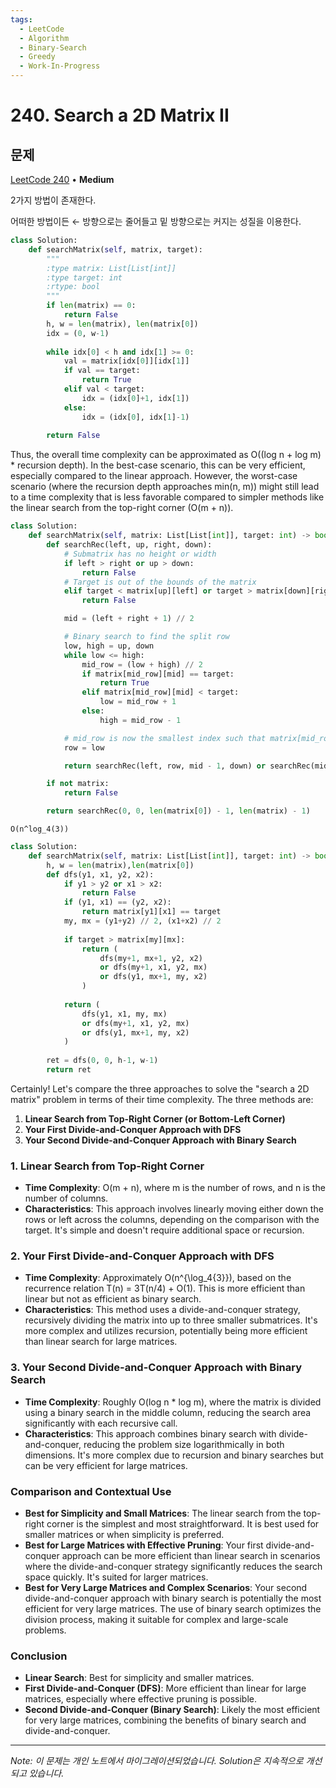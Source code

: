 ```yaml
---
tags:
  - LeetCode
  - Algorithm
  - Binary-Search
  - Greedy
  - Work-In-Progress
---
```


# 240. Search a 2D Matrix II

## 문제

[LeetCode 240](https://leetcode.com/problems/search-a-2d-matrix-ii/) • **Medium**

2가지 방법이 존재한다.

어떠한 방법이든 ← 방향으로는 줄어들고 밑 방향으로는 커지는 성질을 이용한다.

```python
class Solution:
    def searchMatrix(self, matrix, target):
        """
        :type matrix: List[List[int]]
        :type target: int
        :rtype: bool
        """
        if len(matrix) == 0:
            return False
        h, w = len(matrix), len(matrix[0])
        idx = (0, w-1)
        
        while idx[0] < h and idx[1] >= 0:
            val = matrix[idx[0]][idx[1]]
            if val == target:
                return True
            elif val < target:
                idx = (idx[0]+1, idx[1])
            else:
                idx = (idx[0], idx[1]-1)
        
        return False
```

  

  

  

Thus, the overall time complexity can be approximated as O((log n + log m) * recursion depth). In the best-case scenario, this can be very efficient, especially compared to the linear approach. However, the worst-case scenario (where the recursion depth approaches min(n, m)) might still lead to a time complexity that is less favorable compared to simpler methods like the linear search from the top-right corner (O(m + n)).

  

```python
class Solution:
    def searchMatrix(self, matrix: List[List[int]], target: int) -> bool:
        def searchRec(left, up, right, down):
            # Submatrix has no height or width
            if left > right or up > down:
                return False
            # Target is out of the bounds of the matrix
            elif target < matrix[up][left] or target > matrix[down][right]:
                return False

            mid = (left + right + 1) // 2

            # Binary search to find the split row
            low, high = up, down
            while low <= high:
                mid_row = (low + high) // 2
                if matrix[mid_row][mid] == target:
                    return True
                elif matrix[mid_row][mid] < target:
                    low = mid_row + 1
                else:
                    high = mid_row - 1

            # mid_row is now the smallest index such that matrix[mid_row][mid] > target
            row = low

            return searchRec(left, row, mid - 1, down) or searchRec(mid + 1, up, right, row - 1)

        if not matrix:
            return False

        return searchRec(0, 0, len(matrix[0]) - 1, len(matrix) - 1)
```

  

`O(n^log_4(3))`

```python
class Solution:
    def searchMatrix(self, matrix: List[List[int]], target: int) -> bool:
        h, w = len(matrix),len(matrix[0])
        def dfs(y1, x1, y2, x2):
            if y1 > y2 or x1 > x2:
                return False
            if (y1, x1) == (y2, x2):
                return matrix[y1][x1] == target
            my, mx = (y1+y2) // 2, (x1+x2) // 2
            
            if target > matrix[my][mx]:
                return (
                    dfs(my+1, mx+1, y2, x2)
                    or dfs(my+1, x1, y2, mx)
                    or dfs(y1, mx+1, my, x2)
                )
            
            return (
                dfs(y1, x1, my, mx)
                or dfs(my+1, x1, y2, mx)
                or dfs(y1, mx+1, my, x2)
            )
            
        ret = dfs(0, 0, h-1, w-1)
        return ret
```

  

  

  

Certainly! Let's compare the three approaches to solve the "search a 2D matrix" problem in terms of their time complexity. The three methods are:

1. **Linear Search from Top-Right Corner (or Bottom-Left Corner)**
2. **Your First Divide-and-Conquer Approach with DFS**
3. **Your Second Divide-and-Conquer Approach with Binary Search**

### 1. Linear Search from Top-Right Corner

- **Time Complexity**: O(m + n), where m is the number of rows, and n is the number of columns.
- **Characteristics**: This approach involves linearly moving either down the rows or left across the columns, depending on the comparison with the target. It's simple and doesn't require additional space or recursion.

### 2. Your First Divide-and-Conquer Approach with DFS

- **Time Complexity**: Approximately O(n^{\log_4{3}}), based on the recurrence relation T(n) = 3T(n/4) + O(1). This is more efficient than linear but not as efficient as binary search.
- **Characteristics**: This method uses a divide-and-conquer strategy, recursively dividing the matrix into up to three smaller submatrices. It's more complex and utilizes recursion, potentially being more efficient than linear search for large matrices.

### 3. Your Second Divide-and-Conquer Approach with Binary Search

- **Time Complexity**: Roughly O(log n * log m), where the matrix is divided using a binary search in the middle column, reducing the search area significantly with each recursive call.
- **Characteristics**: This approach combines binary search with divide-and-conquer, reducing the problem size logarithmically in both dimensions. It's more complex due to recursion and binary searches but can be very efficient for large matrices.

### Comparison and Contextual Use

- **Best for Simplicity and Small Matrices**: The linear search from the top-right corner is the simplest and most straightforward. It is best used for smaller matrices or when simplicity is preferred.
- **Best for Large Matrices with Effective Pruning**: Your first divide-and-conquer approach can be more efficient than linear search in scenarios where the divide-and-conquer strategy significantly reduces the search space quickly. It's suited for larger matrices.
- **Best for Very Large Matrices and Complex Scenarios**: Your second divide-and-conquer approach with binary search is potentially the most efficient for very large matrices. The use of binary search optimizes the division process, making it suitable for complex and large-scale problems.

### Conclusion

- **Linear Search**: Best for simplicity and smaller matrices.
- **First Divide-and-Conquer (DFS)**: More efficient than linear for large matrices, especially where effective pruning is possible.
- **Second Divide-and-Conquer (Binary Search)**: Likely the most efficient for very large matrices, combining the benefits of binary search and divide-and-conquer.

---

*Note: 이 문제는 개인 노트에서 마이그레이션되었습니다. Solution은 지속적으로 개선되고 있습니다.*
